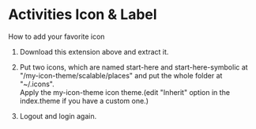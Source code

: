 # Activities Icon & Label  
How to add your favorite icon  
  
1. Download this extension above and extract it. 

2. Put two icons, which are named start-here and start-here-symbolic at "/my-icon-theme/scalable/places" and put the whole folder at "~/.icons".  
Apply the my-icon-theme icon theme.(edit "Inherit" option in the index.theme if you have a custom one.)  

3. Logout and login again. 
